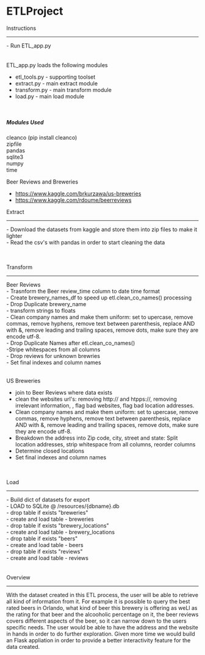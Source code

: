# ETLProject

Instructions</br>
<hr>
- Run ETL_app.py</br>
</br>
</br>
ETL_app.py loads the following modules
</br>
<ul>
  <li>etl_tools.py - supporting toolset</li>
  <li>extract.py - main extract module</li>
  <li>transform.py - main transform module</li>
  <li>load.py - main load module</li>
  </ul>
  </br>
  <h5>Modules Used</h5>
  cleanco (pip install cleanco)</br>
  zipfile</br>
  pandas</br>
  sqlite3</br>
  numpy</br>
  time</br>
  


Beer Reviews and Breweries
- https://www.kaggle.com/brkurzawa/us-breweries
- https://www.kaggle.com/rdoume/beerreviews


Extract</br>
<hr>
- Download the datasets from kaggle and store them into zip files to make it lighter</br>
- Read the csv's with pandas in order to start cleaning the data</br>
</br>
</br>

Transform</br>
<hr>
Beer Reviews</br>
- Trasnform the Beer review_time column to date time format</br>
- Create brewery_names_df to speed up etl.clean_co_names() processing</br>
- Drop Duplicate brewery_name</br>
- transform strings to floats </br>
- Clean company names and make them uniform: set to upercase, remove commas, remove hyphens, remove text between parenthesis, replace AND with &, remove leading and trailing spaces, remove dots, make sure they are encode utf-8.</br>
- Drop Duplicate Names after etl.clean_co_names()</br
- Join brewery_names_df back in</br>
-Stripe whitespaces from all columns</br>
- Drop reviews for unknown brewries<br/>
- Set final indexes and column names</br>
</br>

US Breweries</br>
- join to Beer Reviews where data exists</br>
- clean the websites url's: removing http:// and htpps://, removing irrelevant information, , flag bad websites, flag bad location addresses.</br>
- Clean company names and make them uniform: set to upercase, remove commas, remove hyphens, remove text between parenthesis, replace AND with &, remove leading and trailing spaces, remove dots, make sure they are encode utf-8.</br>
- Breakdown the address into Zip code, city, street and state: Split location addresses, strip whitespace from all columns, reorder columns</br>
- Determine closed locations</br>
- Set final indexes and column names</br>

</br>
</br>
Load</br>
<hr>
- Build dict of datasets for export</br>
- LOAD to SQLite @ /resources/{dbname}.db</br>
- drop table if exists "breweries"</br>
- create and load table - breweries</br>
- drop table if exists "brewery_locations"</br>
- create and load table - brewery_locations</br>
- drop table if exists "beers"</br>
- create and load table - beers</br>
- drop table if exists "reviews"</br>
- create and load table - reviews</br>

</br>
</br>
Overview</br>
<hr>
With the dataset created in this ETL process, the user will be able to retrieve all kind of information from it. For example it is possible to query the best rated beers in Orlando, what kind of beer this brewery is offering as weLl as the rating for that beer and the alcooholic percentage on it, the beer reviews covers different aspects of the beer, so it can narrow down to the users specific needs. The user would be able to have the address and the website in hands in order to do further exploration. Given more time we would build an Flask appliation in order to provide a better interactivity feature for the data created.</br>

